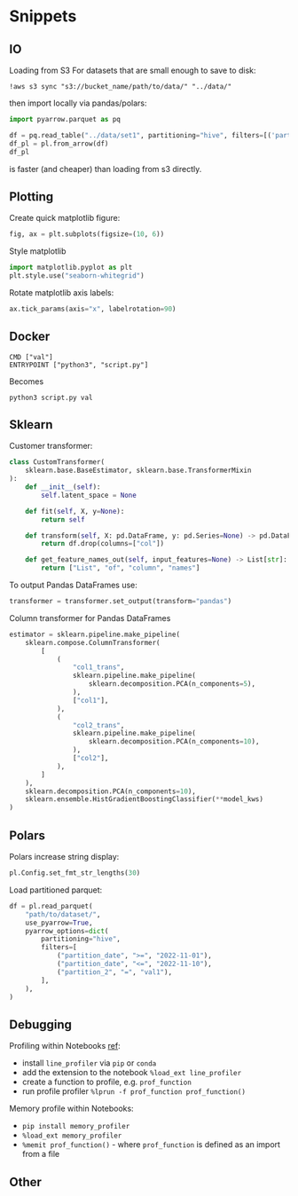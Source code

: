 # Snippets

## IO
Loading from S3
For datasets that are small enough to save to disk:
```
!aws s3 sync "s3://bucket_name/path/to/data/" "../data/"
```
then import locally via pandas/polars:
```python
import pyarrow.parquet as pq

df = pq.read_table("../data/set1", partitioning="hive", filters=[('partition_date','>=','2023-02-01'), ('partition_date','<=','2023-02-10')])
df_pl = pl.from_arrow(df)
df_pl
```
is faster (and cheaper) than loading from s3 directly.

## Plotting
Create quick matplotlib figure:
```python
fig, ax = plt.subplots(figsize=(10, 6))
```

Style matplotlib
```python
import matplotlib.pyplot as plt
plt.style.use("seaborn-whitegrid")
```

Rotate matplotlib axis labels:
```python
ax.tick_params(axis="x", labelrotation=90)
```

## Docker
```
CMD ["val"]
ENTRYPOINT ["python3", "script.py"]
```
Becomes
```
python3 script.py val
```

## Sklearn
Customer transformer:
```python
class CustomTransformer(
    sklearn.base.BaseEstimator, sklearn.base.TransformerMixin
):
    def __init__(self):
        self.latent_space = None

    def fit(self, X, y=None):
        return self

    def transform(self, X: pd.DataFrame, y: pd.Series=None) -> pd.DataFrame:
        return df.drop(columns=["col"])

    def get_feature_names_out(self, input_features=None) -> List[str]:
        return ["List", "of", "column", "names"]
```

To output Pandas DataFrames use:
```python
transformer = transformer.set_output(transform="pandas")
```

Column transformer for Pandas DataFrames
```python
estimator = sklearn.pipeline.make_pipeline(
    sklearn.compose.ColumnTransformer(
        [
            (
                "col1_trans",
                sklearn.pipeline.make_pipeline(
                    sklearn.decomposition.PCA(n_components=5),
                ),
                ["col1"],
            ),
            (
                "col2_trans",
                sklearn.pipeline.make_pipeline(
                    sklearn.decomposition.PCA(n_components=10),
                ),
                ["col2"],
            ),
        ]
    ),
    sklearn.decomposition.PCA(n_components=10),
    sklearn.ensemble.HistGradientBoostingClassifier(**model_kws)
)
```

## Polars
Polars increase string display:
```python
pl.Config.set_fmt_str_lengths(30)
```

Load partitioned parquet:
```python
df = pl.read_parquet(
    "path/to/dataset/",
    use_pyarrow=True,
    pyarrow_options=dict(
        partitioning="hive",
        filters=[
            ("partition_date", ">=", "2022-11-01"),
            ("partition_date", "<=", "2022-11-10"),
            ("partition_2", "=", "val1"),
        ],
    ),
)

```

## Debugging

Profiling within Notebooks [ref](https://stackoverflow.com/questions/44734297/how-to-profile-python-3-5-code-line-by-line-in-jupyter-notebook-5):
* install `line_profiler` via `pip` or `conda`
* add the extension to the notebook `%load_ext line_profiler`
* create a function to profile, e.g. `prof_function`
* run profile profiler `%lprun -f prof_function prof_function()`

Memory profile within Notebooks:
* `pip install memory_profiler`
* `%load_ext memory_profiler`
* `%memit prof_function()` - where `prof_function` is defined as an import from a file


## Other